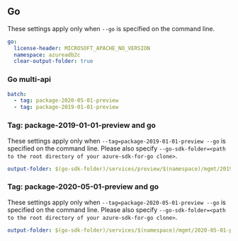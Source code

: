 ## Go

These settings apply only when `--go` is specified on the command line.

```yaml $(go)
go:
  license-header: MICROSOFT_APACHE_NO_VERSION
  namespace: azureadb2c
  clear-output-folder: true
```

### Go multi-api

```yaml $(go) && $(multiapi)
batch:
  - tag: package-2020-05-01-preview
  - tag: package-2019-01-01-preview
```

### Tag: package-2019-01-01-preview and go

These settings apply only when `--tag=package-2019-01-01-preview --go` is specified on the command line.
Please also specify `--go-sdk-folder=<path to the root directory of your azure-sdk-for-go clone>`.

```yaml $(tag) == 'package-2019-01-01-preview' && $(go)
output-folder: $(go-sdk-folder)/services/preview/$(namespace)/mgmt/2019-01-01-preview/$(namespace)
```

### Tag: package-2020-05-01-preview and go

These settings apply only when `--tag=package-2020-05-01-preview --go` is specified on the command line.
Please also specify `--go-sdk-folder=<path to the root directory of your azure-sdk-for-go clone>`.

```yaml $(tag) == 'package-2020-05-01-preview' && $(go)
output-folder: $(go-sdk-folder)/services/$(namespace)/mgmt/2020-05-01-preview/$(namespace)
```
